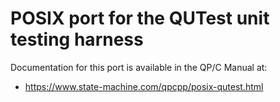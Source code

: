 # POSIX port for the QUTest unit testing harness

Documentation for this port is available in the QP/C Manual at:

- https://www.state-machine.com/qpcpp/posix-qutest.html
